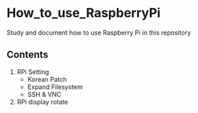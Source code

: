 # How_to_use_RaspberryPi

Study and document how to use Raspberry Pi in this repository


## Contents
1. RPi Setting
     - Korean Patch
     - Expand Filesystem
     - SSH & VNC
3. RPi display rotate

